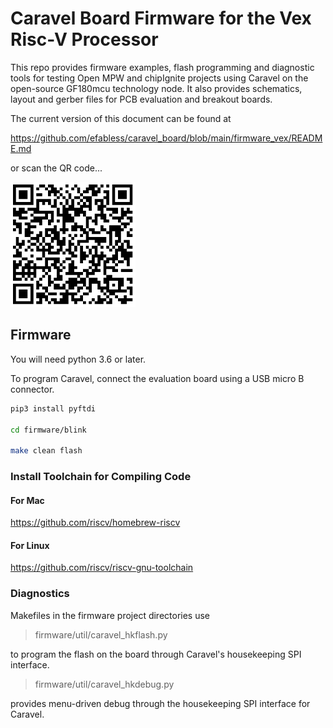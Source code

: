 # Caravel Board Firmware for the Vex Risc-V Processor

This repo provides firmware examples, flash programming and diagnostic tools for testing
Open MPW and chipIgnite projects using Caravel on the open-source GF180mcu technology node.  It also provides 
schematics, layout and gerber files for PCB evaluation and breakout boards.

The current version of this document can be found at

https://github.com/efabless/caravel_board/blob/main/firmware_vex/README.md

or scan the QR code...

<img src="_docs/qr-code.jpeg" alt="qr-code" style="width:200px;"/>

## Firmware

You will need python 3.6 or later.  

To program Caravel, connect the evaluation board using a USB micro B connector.

```bash
pip3 install pyftdi

cd firmware/blink

make clean flash
```

### Install Toolchain for Compiling Code

#### For Mac

https://github.com/riscv/homebrew-riscv

#### For Linux

https://github.com/riscv/riscv-gnu-toolchain

### Diagnostics

Makefiles in the firmware project directories use 

> firmware/util/caravel_hkflash.py 

to program the flash on the board through Caravel's housekeeping SPI interface.

> firmware/util/caravel_hkdebug.py 

provides menu-driven debug through the housekeeping SPI interface for Caravel.

